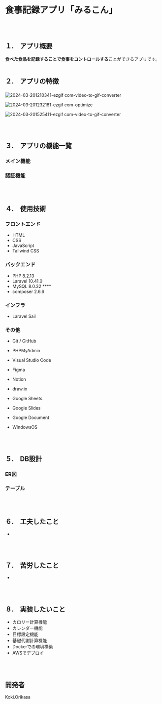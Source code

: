 # 食事記録アプリ「みるこん」

 <br><br>
 
## １.　アプリ概要

**食べた食品を記録することで食事をコントロールする**ことができるアプリです。
 <br><br>

## ２.　アプリの特徴
### 
![2024-03-201210341-ezgif com-video-to-gif-converter](https://github.com/orikooo3/mirucon-portfolio/assets/131629915/670003df-e025-4df5-adbf-791f5a3e65eb)

![2024-03-201232181-ezgif com-optimize](https://github.com/orikooo3/mirucon-portfolio/assets/131629915/793ec21c-aa26-4703-adcc-6923411d9ab2)

![2024-03-201525411-ezgif com-video-to-gif-converter](https://github.com/orikooo3/mirucon-portfolio/assets/131629915/ad76f961-1b56-4385-bb8c-de3fe64068a5)

 <br><br>

## ３.　アプリの機能一覧
### メイン機能

### 認証機能
 <br><br>
 
## ４.　使用技術

### フロントエンド

- HTML
- CSS
- JavaScript
- Tailwind CSS

### バックエンド

- PHP 8.2.13
- Laravel 10.41.0
- MySQL 8.0.32 ****
- composer 2.6.6

### インフラ

- Laravel Sail

### その他

- Git  / GitHub
- PHPMyAdmin
- Visual Studio Code
- Figma
- Notion
- draw.io
- Google Sheets
- Google Slides
- Google Document
- WindowsOS
  
  <br><br>
  
## ５.　DB設計
### ER図
### テーブル
 <br><br>
 
## ６.　工夫したこと
-
 <br><br>
 
## ７.　苦労したこと
-
 <br><br>
 
## ８.　実装したいこと
- カロリー計算機能
- カレンダー機能
- 目標設定機能
- 基礎代謝計算機能
- Dockerでの環境構築
- AWSでデプロイ

 <br><br>
 
## 開発者
Koki.Orikasa


